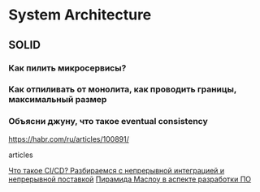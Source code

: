 # System Architecture
## SOLID
### Как пилить микросервисы?
### Как отпиливать от монолита, как проводить границы, максимальный размер
### Объясни джуну, что такое eventual consistency
https://habr.com/ru/articles/100891/

articles

[Что такое CI/CD? Разбираемся с непрерывной интеграцией и непрерывной поставкой](https://habr.com/ru/companies/otus/articles/515078/)
[Пирамида Маслоу в аспекте разработки ПО](https://habr.com/ru/articles/587620/)
